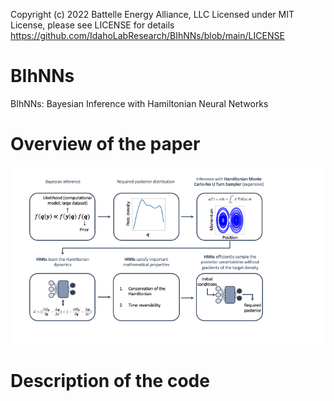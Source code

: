 Copyright (c) 2022 Battelle Energy Alliance, LLC
Licensed under MIT License, please see LICENSE for details
https://github.com/IdahoLabResearch/BIhNNs/blob/main/LICENSE

# BIhNNs
BIhNNs: Bayesian Inference with Hamiltonian Neural Networks

# Overview of the paper

<!-- <img src="https://render.githubusercontent.com/render/math?math=\lambda(T^* > t) = \int P(T^* > t|IM) |dIM|">


where, <img src="https://render.githubusercontent.com/render/math?math=T^*"> is the time to full recovery, <img src="https://render.githubusercontent.com/render/math?math=P(.)"> is the conditional probability of exceedance of a time to full recovery, and <img src="https://render.githubusercontent.com/render/math?math=IM"> is the hazard intensity measure. -->

![Figure: Schematic of the procedure for computing the disfunctionality hazard](Schematic.png)

# Description of the code

<!-- In this repo, MATLAB codes are provided to:

* S1
* S2
* S2 -->
